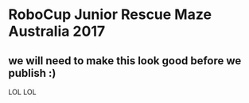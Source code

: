 # RoboCup Junior Rescue Maze Australia 2017

## we will need to make this look good before we publish :)
LOL LOL
